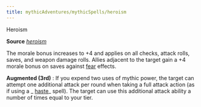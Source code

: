 ```yaml
---
title: mythicAdventures/mythicSpells/heroism
---
```

Heroism

**Source** [_heroism_](spells/heroism.md#_heroism)

The morale bonus increases to +4 and applies on all checks, attack rolls, saves, and weapon damage rolls. Allies adjacent to the target gain a +4 morale bonus on saves against [fear](monsters/universalMonsterRules.md#_fear) effects.

**Augmented (3rd)** : If you expend two uses of mythic power, the target can attempt one additional attack per round when taking a full attack action (as if using a _ [haste](spells/haste.md#_haste)_ spell). The target can use this additional attack ability a number of times equal to your tier.

